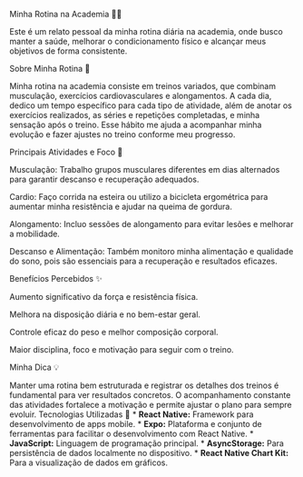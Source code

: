 Minha Rotina na Academia 🏋️‍♂️

Este é um relato pessoal da minha rotina diária na academia, onde busco manter a saúde, melhorar o condicionamento físico e alcançar meus objetivos de forma consistente.

Sobre Minha Rotina 📝

Minha rotina na academia consiste em treinos variados, que combinam musculação, exercícios cardiovasculares e alongamentos. A cada dia, dedico um tempo específico para cada tipo de atividade, além de anotar os exercícios realizados, as séries e repetições completadas, e minha sensação após o treino. Esse hábito me ajuda a acompanhar minha evolução e fazer ajustes no treino conforme meu progresso.

Principais Atividades e Foco 🚀

Musculação: Trabalho grupos musculares diferentes em dias alternados para garantir descanso e recuperação adequados.

Cardio: Faço corrida na esteira ou utilizo a bicicleta ergométrica para aumentar minha resistência e ajudar na queima de gordura.

Alongamento: Incluo sessões de alongamento para evitar lesões e melhorar a mobilidade.

Descanso e Alimentação: Também monitoro minha alimentação e qualidade do sono, pois são essenciais para a recuperação e resultados eficazes.

Benefícios Percebidos ✨

Aumento significativo da força e resistência física.

Melhora na disposição diária e no bem-estar geral.

Controle eficaz do peso e melhor composição corporal.

Maior disciplina, foco e motivação para seguir com o treino.

Minha Dica 💡

Manter uma rotina bem estruturada e registrar os detalhes dos treinos é fundamental para ver resultados concretos. O acompanhamento constante das atividades fortalece a motivação e permite ajustar o plano para sempre evoluir. Tecnologias Utilizadas 🚀 * **React Native:** Framework para desenvolvimento de apps mobile. * **Expo:** Plataforma e conjunto de ferramentas para facilitar o desenvolvimento com React Native. * **JavaScript:** Linguagem de programação principal. * **AsyncStorage:** Para persistência de dados localmente no dispositivo. * **React Native Chart Kit:** Para a visualização de dados em gráficos.